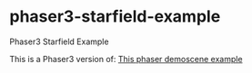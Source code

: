 # phaser3-starfield-example
Phaser3 Starfield Example

This is a Phaser3 version of: [This phaser demoscene example](https://phaser.io/examples/v2/demoscene/starfield)